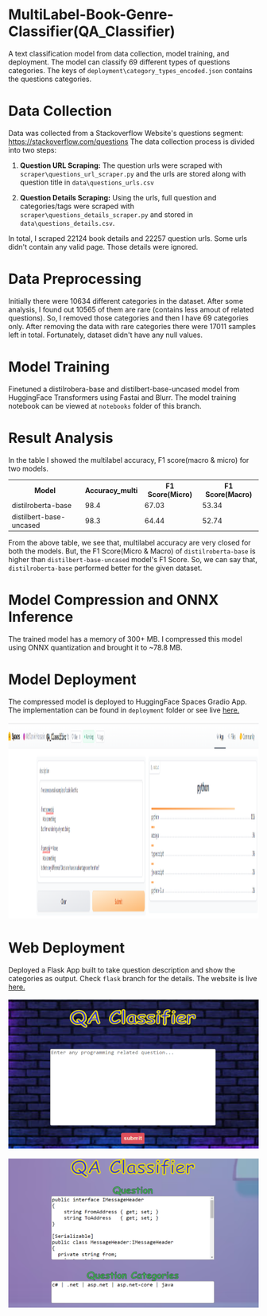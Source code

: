 # MultiLabel-Book-Genre-Classifier(QA_Classifier)

A text classification model from data collection, model training, and deployment.
The model can classify 69 different types of questions categories.
The keys of `deployment\category_types_encoded.json` contains the questions categories.

# Data Collection

Data was collected from a Stackoverflow Website's questions segment: https://stackoverflow.com/questions
The data collection process is divided into two steps:

1. **Question URL Scraping:** The question urls were scraped with `scraper\questions_url_scraper.py` and the urls are stored along with question title in `data\questions_urls.csv`

2. **Question Details Scraping:** Using the urls, full question and categories/tags were scraped with `scraper\questions_details_scraper.py` and stored in `data\questions_details.csv`. 

In total, I scraped 22124 book details and 22257 question urls. Some urls didn't contain any valid page. Those details were ignored. 


# Data Preprocessing

Initially there were 10634 different categories in the dataset. After some analysis, I found out 10565 of them are rare (contains less amout of related questions). So, I removed those categories and then I have 69 categories only. After removing the data with rare categories there were 17011 samples left in total. Fortunately, dataset didn't have any null values.

# Model Training
Finetuned a distilrobera-base and distilbert-base-uncased model from HuggingFace Transformers using Fastai and Blurr. The model training notebook can be viewed at `notebooks` folder of this branch.

# Result Analysis
In the table I showed the multilabel accuracy, F1 score(macro & micro) for two models.
<table>
  <tr>
    <th>Model</th>
    <th>Accuracy_multi</th>
    <th>F1 Score(Micro)</th>
    <th>F1 Score(Macro)</th>
  </tr>
  
  <tr>
    <td>distilroberta-base</td>
    <td>98.4</td>
    <td>67.03</td>
    <td>53.34</td>
  </tr>
  <tr>
    <td>distilbert-base-uncased</td>
    <td>98.3</td>
    <td>64.44</td>
    <td>52.74</td>
  </tr>
</table>

From the above table, we see that, multilabel accuracy are very closed for both the models. But, the F1 Score(Micro & Macro) of `distilroberta-base` is higher than `distilbert-base-uncased` model's F1 Score. So, we can say that, `distilroberta-base` performed better for the given dataset.

# Model Compression and ONNX Inference
The trained model has a memory of 300+ MB. I compressed this model using ONNX quantization and brought it to ~78.8 MB.

# Model Deployment

The compressed model is deployed to HuggingFace Spaces Gradio App. The implementation can be found in `deployment` folder or see live [here.](https://huggingface.co/spaces/MdTanvirHossain/QA_Classifier)

<img src="deployment/gradio_app_2.PNG" alt="Girl in a jacket" style="width:1699px;height:397px;"> </br>


# Web Deployment
Deployed a Flask App built to take question description and show the categories as output. Check `flask` branch for the details. The website is live [here.](https://multilabel-question-category-classifier.onrender.com)
</br></br>
<img src="deployment/flask_app_home.PNG" alt="Girl in a jacket" style="width:600px;height:300px;"></br></br>
<img src="deployment/flask_app_result.PNG" alt="Girl in a jacket" style="width:600px;height:300px;">
